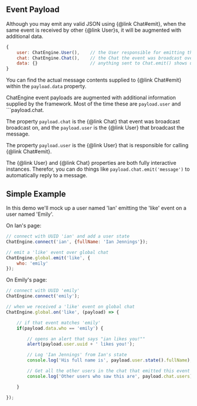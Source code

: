 ## Event Payload

Although you may emit any valid JSON using {@link Chat#emit}, when the same
event is received by other {@link User}s, it will be augmented with additional
data.

```js
{
    user: ChatEngine.User(),    // the User responsible for emitting the message
    chat: ChatEngine.Chat(),    // the Chat the event was broadcast over
    data: {}                    // anything sent to Chat.emit() shows up here
}
```

You can find the actual message contents supplied to {@link Chat#emit} within the ```payload.data``` property.

ChatEngine event payloads are augmented with additional information supplied by the framework. Most of the time these are ```payload.user``` and ```payload.chat.

The property ```payload.chat``` is the {@link Chat} that event was broadcast broadcast on, and the ```payload.user``` is the {@link User} that broadcast the message.

The property ```payload.user``` is the {@link User} that is responsible for calling {@link Chat#emit}.

The {@link User} and {@link Chat} properties are both fully interactive instances. Therefor, you can do things like ```payload.chat.emit('message')``` to automatically reply to a message.

## Simple Example

In this demo we'll mock up a user named 'Ian' emitting the 'like' event on a user named 'Emily'.

On Ian's page:

```js
// connect with UUID 'ian' and add a user state
ChatEngine.connect('ian', {fullName: 'Ian Jennings'});

// emit a 'like' event over global chat
ChatEngine.global.emit('like', {
    who: 'emily'
});
```

On Emily's page:

```js
// connect with UUID 'emily'
ChatEngine.connect('emily');

// when we received a 'like' event on global chat
ChatEngine.global.on('like', (payload) => {

    // if that event matches 'emily'
    if(payload.data.who == 'emily') {

        // opens an alert that says "ian likes you!""
        alert(payload.user.uuid + ' likes you!');

        // Log 'Ian Jennings' from Ian's state
        console.log('His full name is', payload.user.state().fullName);

        // Get all the other users in the chat that emitted this event
        console.log('Other users who saw this are', payload.chat.users);

    }

});
```

